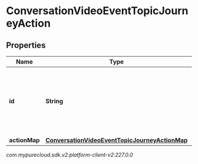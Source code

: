 # ConversationVideoEventTopicJourneyAction


## Properties

| Name | Type | Description | Notes |
| ------------ | ------------- | ------------- | ------------- |
| **id** | **String** | The ID of an action from the Journey System (an action is spawned from an actionMap) |  [optional] |
| **actionMap** | [**ConversationVideoEventTopicJourneyActionMap**](ConversationVideoEventTopicJourneyActionMap) |  |  [optional] |




_com.mypurecloud.sdk.v2:platform-client-v2:227.0.0_
